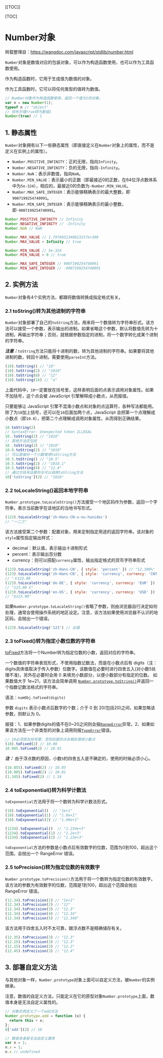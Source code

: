 [[TOC]]

[TOC]



# Number对象

转载整理自：https://wangdoc.com/javascript/stdlib/number.html

`Number`对象是数值对应的包装对象，可以作为构造函数使用，也可以作为工具函数使用。

作为构造函数时，它用于生成值为数值的对象。

作为工具函数时，它可以将任何类型的值转为数值。

```js
// Number对象作为构造函数使用，返回一个值为1的对象。
var n = new Number(1);
typeof n // "object"
// 将布尔值true转为数值1
Number(true) // 1
```

## 1. 静态属性

`Number`对象拥有以下一些静态属性（即直接定义在`Number`对象上的属性，而不是定义在实例上的属性）。

-   `Number.POSITIVE_INFINITY`：正的无限，指向`Infinity`。
-   `Number.NEGATIVE_INFINITY`：负的无限，指向`-Infinity`。
-   `Number.NaN`：表示非数值，指向`NaN`。
-   `Number.MIN_VALUE`：表示最小的正数（即最接近0的正数，在64位浮点数体系中为`5e-324`），相应的，最接近0的负数为`-Number.MIN_VALUE`。
-   `Number.MAX_SAFE_INTEGER`：表示能够精确表示的最大整数，即`9007199254740991`。
-   `Number.MIN_SAFE_INTEGER`：表示能够精确表示的最小整数，即`-9007199254740991`。

```js
Number.POSITIVE_INFINITY // Infinity
Number.NEGATIVE_INFINITY // -Infinity
Number.NaN // NaN

Number.MAX_VALUE // 1.7976931348623157e+308
Number.MAX_VALUE < Infinity // true

Number.MIN_VALUE // 5e-324
Number.MIN_VALUE > 0 // true

Number.MAX_SAFE_INTEGER // 9007199254740991
Number.MIN_SAFE_INTEGER // -9007199254740991
```

## 2. 实例方法

`Number`对象有4个实例方法，都跟将数值转换成指定格式有关。

### 2.1 toString()转为其他进制的字符串

`Number`对象部署了自己的`toString`方法，用来将一个数值转为字符串形式。该方法可以接受一个参数，表示输出的进制。如果省略这个参数，默认将数值先转为十进制，再输出字符串；否则，就根据参数指定的进制，将一个数字转化成某个进制的字符串。

***注意：***`toString`方法只能将十进制的数，转为其他进制的字符串。如果要将其他进制的数，转回十进制，需要使用`parseInt`方法。

```js
(10).toString() // "10"
(10).toString(2) // "1010"
(10).toString(8) // "12"
(10).toString(16) // "a"
```

上面代码中，`10`一定要放在括号里，这样表明后面的点表示调用对象属性。如果不加括号，这个点会被 JavaScript 引擎解释成小数点，从而报错。

只要能够让 JavaScript 引擎不混淆小数点和对象的点运算符，各种写法都能用。除了为`10`加上括号，还可以在`10`后面加两个点，JavaScript 会把第一个点理解成小数点（即`10.0`），把第二个点理解成调用对象属性，从而得到正确结果。

```js
10.toString(2)
// SyntaxError: Unexpected token ILLEGAL
10..toString(2) // "1010"
// 其他方法还包括
10 .toString(2) // "1010"
10.0.toString(2) // "1010"
// 可以直接对一个小数使用toString方法
10.5.toString() // "10.5"
10.5.toString(2) // "1010.1"
10.5.toString(8) // "12.4"
// 通过方括号运算符也可以调用toString方法
10['toString'](2) // "1010"
```

### 2.2 toLocaleString()返回本地字符串

`Number.prototype.toLocaleString()`方法接受一个地区码作为参数，返回一个字符串，表示当前数字在该地区的当地书写形式。

```js
(123).toLocaleString('zh-Hans-CN-u-nu-hanidec')
// "一二三"
```

该方法接受第二个参数：配置对象，用来定制指定用途的返回字符串。该对象的`style`属性指定输出样式：

-   decimal：默认值，表示输出十进制形式
-   percent：表示输出百分数
-   currency：则可以搭配`currency`属性，输出指定格式的货币字符串形式

```js
(123).toLocaleString('zh-Hans-CN', { style: 'percent' }) // "12,300%"
(123).toLocaleString('zh-Hans-CN', { style: 'currency', currency: 'CNY' })
// "￥123.00
(123).toLocaleString('de-DE', { style: 'currency', currency: 'EUR' })
// "123,00 €"
(123).toLocaleString('en-US', { style: 'currency', currency: 'USD' })
// "$123.00"
```

如果`Number.prototype.toLocaleString()`省略了参数，则由浏览器自行决定如何处理，通常会使用操作系统的地区设定。注意，该方法如果使用浏览器不认识的地区码，会抛出一个错误。

```js
(123).toLocaleString('123') // 出错
```

### 2.3 toFixed()转为指定小数位数的字符串

[toFixed](https://developer.mozilla.org/zh-CN/docs/Web/JavaScript/Reference/Global_Objects/Number/toFixed)方法将一个Number转为指定位数的小数，返回对应的字符串。

一个数值的字符串表现形式，不使用指数记数法，而是在小数点后有 digits（注：digits具体值取决于传入参数）位数字。该数值在必要时进行四舍五入(对小数5处理不准)，另外在必要时会用 0 来填充小数部分，以便小数部分有指定的位数。 如果数值大于 1e+21，该方法会简单调用 [`Number.prototype.toString()`](https://developer.mozilla.org/zh-CN/docs/Web/JavaScript/Reference/Global_Objects/Number/toString)并返回一个指数记数法格式的字符串。

语法：`numObj.toFixed(digits)`

参数 `digits` 表示小数点后数字的个数；介于 0 到 20(包括20)之间，如果忽略该参数，则默认为 0。

报错：1、如果参数digits的值不在0~20之间则会报[`RangeError`](https://developer.mozilla.org/zh-CN/docs/Web/JavaScript/Reference/Global_Objects/RangeError)异常。2、如果如果该方法在一个非类型的对象上调用则报[`TypeError`](https://developer.mozilla.org/zh-CN/docs/Web/JavaScript/Reference/Global_Objects/TypeError)错误。

```js
// 10必须放在括号里，否则后面的点会被处理成小数点
(10).toFixed(2) // 10.00
10.005.toFixed(2) // 10.01
```

***注：*** 由于浮点数的原因，小数`5`的四舍五入是不确定的，使用的时候必须小心。

```js
(10.055).toFixed(2) // 10.05
(10.005).toFixed(2) // 10.01
(1.345).toFixed(2) // 1.34
```

### 2.4 toExponential()转为科学计数法

`toExponential`方法用于将一个数转为科学计数法形式。

```js
(10).toExponential()  // "1e+1"
(10).toExponential(1) // "1.0e+1"
(10).toExponential(2) // "1.00e+1"

(1234).toExponential()  // "1.234e+3"
(1234).toExponential(1) // "1.2e+3"
(1234).toExponential(2) // "1.23e+3"
```

`toExponential`方法的参数是小数点后有效数字的位数，范围为0到100，超出这个范围，会抛出一个 RangeError 错误。

### 2.5 toPrecision()转为指定位数的有效数字

`Number.prototype.toPrecision()`方法用于将一个数转为指定位数的有效数字。该方法的参数为有效数字的位数，范围是1到100，超出这个范围会抛出 RangeError 错误。

```js
(12.34).toPrecision(1) // "1e+1"
(12.34).toPrecision(2) // "12"
(12.34).toPrecision(3) // "12.3"
(12.34).toPrecision(4) // "12.34"
(12.34).toPrecision(5) // "12.340"
```

该方法用于四舍五入时不太可靠，跟浮点数不是精确储存有关。

```js
(12.35).toPrecision(3) // "12.3"
(12.25).toPrecision(3) // "12.3"
(12.15).toPrecision(3) // "12.2"
(12.45).toPrecision(3) // "12.4"
```

## 3. 部署自定义方法

与其他对象一样，`Number.prototype`对象上面可以自定义方法，被`Number`的实例继承。

注意，数值的自定义方法，只能定义在它的原型对象`Number.prototype`上面，数值本身是无法自定义属性的。

```js
// 对象实例定义了一个add方法
Number.prototype.add = function (x) {
  return this + x;
};
8['add'](2) // 10

// 数值本身是无法自定义属性
var n = 1;
n.x = 1;
n.x // undefined
```









